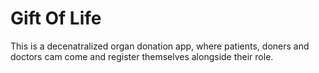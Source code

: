 # Gift Of Life
This is a decenatralized organ donation app, where patients, doners and doctors cam come and register themselves alongside their role.

<!-- waiting for deployment
The address of contract is: 0x8e1fe0936C27A379DBDc9aE9acb83000aD67c8F0
waiting for deployment
The address of contract is: 0x160219E7251C828DEc46C3b0Ef5FB50377f1db0b
waiting for deployment
The address of contract is: 0x8C5eAb60D2fc785f6F13e5750f9De9b7210d3864
 -->
